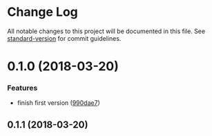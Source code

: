 # Change Log

All notable changes to this project will be documented in this file. See [standard-version](https://github.com/conventional-changelog/standard-version) for commit guidelines.

<a name="0.1.0"></a>
# 0.1.0 (2018-03-20)


### Features

* finish first version ([990dae7](https://github.com/yugasun/pxtorem-webpack-plugin/commit/990dae7))



<a name="0.1.1"></a>
## 0.1.1 (2018-03-20)
